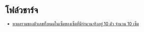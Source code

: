 # โฟล์วชาร์จ
- [หาผลรวมของตัวเลขทั้งหมดในเซ็ตของเซ็ตที่มีจำนวนจริงอยู่ 10 ตัว จำนวน 10 เซ็ต](/sum_set)
